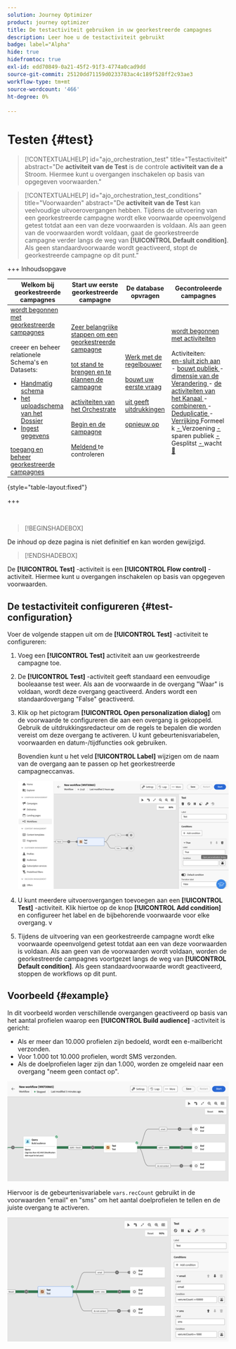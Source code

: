 ```yaml
---
solution: Journey Optimizer
product: journey optimizer
title: De testactiviteit gebruiken in uw georkestreerde campagnes
description: Leer hoe u de testactiviteit gebruikt
badge: label="Alpha"
hide: true
hidefromtoc: true
exl-id: edd70849-0a21-45f2-91f3-4774a0cad9dd
source-git-commit: 25120dd71159d0233783ac4c189f528ff2c93ae3
workflow-type: tm+mt
source-wordcount: '466'
ht-degree: 0%

---
```


# Testen {#test}

>[!CONTEXTUALHELP]
>id="ajo_orchestration_test"
>title="Testactiviteit"
>abstract="De **activiteit van de Test** is de controle **activiteit van de a** Stroom. Hiermee kunt u overgangen inschakelen op basis van opgegeven voorwaarden."

>[!CONTEXTUALHELP]
>id="ajo_orchestration_test_conditions"
>title="Voorwaarden"
>abstract="De **activiteit van de Test** kan veelvoudige uitvoerovergangen hebben. Tijdens de uitvoering van een georkestreerde campagne wordt elke voorwaarde opeenvolgend getest totdat aan een van deze voorwaarden is voldaan. Als aan geen van de voorwaarden wordt voldaan, gaat de georkestreerde campagne verder langs de weg van **[!UICONTROL Default condition]**. Als geen standaardvoorwaarde wordt geactiveerd, stopt de georkestreerde campagne op dit punt."

+++ Inhoudsopgave

| Welkom bij georkestreerde campagnes | Start uw eerste georkestreerde campagne | De database opvragen | Gecontroleerde campagnes |
|---|---|---|---|
| [ wordt begonnen met georkestreerde campagnes ](../gs-orchestrated-campaigns.md)<br/><br/> creeer en beheer relationele Schema&#39;s en Datasets:</br> <ul><li>[ Handmatig schema ](../manual-schema.md)</li><li>[ het uploadschema van het Dossier ](../file-upload-schema.md)</li><li>[ Ingest gegevens ](../ingest-data.md)</li></ul>[ toegang en beheer georkestreerde campagnes ](../access-manage-orchestrated-campaigns.md) | [ Zeer belangrijke stappen om een georkestreerde campagne ](../gs-campaign-creation.md)<br/><br/>[ tot stand te brengen en te plannen de campagne ](../create-orchestrated-campaign.md)<br/><br/>[ activiteiten van het Orchestrate ](../orchestrate-activities.md)<br/><br/>[ Begin en de campagne ](../start-monitor-campaigns.md)<br/><br/>[ Meldend ](../reporting-campaigns.md) te controleren | [ Werk met de regelbouwer ](../orchestrated-rule-builder.md)<br/><br/>[ bouwt uw eerste vraag ](../build-query.md)<br/><br/>[ uit geeft uitdrukkingen ](../edit-expressions.md)<br/><br/>[ opnieuw op ](../retarget.md) | [ wordt begonnen met activiteiten ](about-activities.md)<br/><br/> Activiteiten:<br/>[ en-sluit zich aan ](and-join.md) - [ bouwt publiek ](build-audience.md) - [ dimensie van de Verandering ](change-dimension.md) - [ de activiteiten van het Kanaal ](channels.md) - [ combineren ](combine.md) - [ Deduplicatie ](deduplication.md) - [ Verrijking ](enrichment.md) Formeel k [ - ](fork.md) Verzoening [ - ](reconciliation.md) sparen publiek [ - ](save-audience.md) Gesplitst [ - ](split.md) wacht [&#128279;](wait.md) |

{style="table-layout:fixed"}

+++

<br/>

>[!BEGINSHADEBOX]

De inhoud op deze pagina is niet definitief en kan worden gewijzigd.

>[!ENDSHADEBOX]

De **[!UICONTROL Test]** -activiteit is een **[!UICONTROL Flow control]** -activiteit. Hiermee kunt u overgangen inschakelen op basis van opgegeven voorwaarden.

## De testactiviteit configureren {#test-configuration}

Voer de volgende stappen uit om de **[!UICONTROL Test]** -activiteit te configureren:

1. Voeg een **[!UICONTROL Test]** activiteit aan uw georkestreerde campagne toe.

1. De **[!UICONTROL Test]** -activiteit geeft standaard een eenvoudige booleaanse test weer. Als aan de voorwaarde in de overgang &quot;Waar&quot; is voldaan, wordt deze overgang geactiveerd. Anders wordt een standaardovergang &quot;False&quot; geactiveerd.

1. Klik op het pictogram **[!UICONTROL Open personalization dialog]** om de voorwaarde te configureren die aan een overgang is gekoppeld. Gebruik de uitdrukkingsredacteur om de regels te bepalen die worden vereist om deze overgang te activeren. U kunt gebeurtenisvariabelen, voorwaarden en datum-/tijdfuncties ook gebruiken.

   Bovendien kunt u het veld **[!UICONTROL Label]** wijzigen om de naam van de overgang aan te passen op het georkestreerde campagneccanvas.

   ![](../assets/workflow-test-default.png)

1. U kunt meerdere uitvoerovergangen toevoegen aan een **[!UICONTROL Test]** -activiteit. Klik hiertoe op de knop **[!UICONTROL Add condition]** en configureer het label en de bijbehorende voorwaarde voor elke overgang.
v
1. Tijdens de uitvoering van een georkestreerde campagne wordt elke voorwaarde opeenvolgend getest totdat aan een van deze voorwaarden is voldaan. Als aan geen van de voorwaarden wordt voldaan, worden de georkestreerde campagnes voortgezet langs de weg van **[!UICONTROL Default condition]**. Als geen standaardvoorwaarde wordt geactiveerd, stoppen de workflows op dit punt.

## Voorbeeld {#example}

In dit voorbeeld worden verschillende overgangen geactiveerd op basis van het aantal profielen waarop een **[!UICONTROL Build audience]** -activiteit is gericht:

* Als er meer dan 10.000 profielen zijn bedoeld, wordt een e-mailbericht verzonden.
* Voor 1.000 tot 10.000 profielen, wordt SMS verzonden.
* Als de doelprofielen lager zijn dan 1.000, worden ze omgeleid naar een overgang &quot;neem geen contact op&quot;.

![](../assets/workflow-test-example.png)

Hiervoor is de gebeurtenisvariabele `vars.recCount` gebruikt in de voorwaarden &quot;email&quot; en &quot;sms&quot; om het aantal doelprofielen te tellen en de juiste overgang te activeren.

![](../assets/workflow-test-example-config.png)
